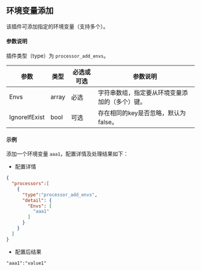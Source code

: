 环境变量添加
---

该插件可添加指定的环境变量（支持多个）。

#### 参数说明

插件类型（type）为 `processor_add_envs`。

|参数|类型|必选或可选|参数说明|
|----|----|----|----|
|Envs|array|必选|字符串数组，指定要从环境变量添加的（多个）键。|
|IgnoreIfExist|bool|可选|存在相同的key是否忽略，默认为false。|

#### 示例
添加一个环境变量 `aaa1`，配置详情及处理结果如下：

- 配置详情

```json
{
  "processors":[
    {
      "type":"processor_add_envs",
      "detail": {
        "Envs": [
          "aaa1"
        ]
      }
    }
  ]
}
```

- 配置后结果

```
"aaa1":"value1"
```